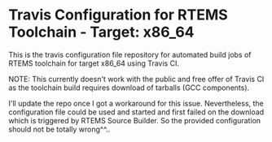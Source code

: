 
# Travis Configuration for RTEMS Toolchain - Target: x86_64

This is the travis configuration file repository for automated build jobs of RTEMS toolchain for target x86_64 using Travis CI.

NOTE: This currently doesn't work with the public and free offer of Travis CI as the toolchain build requires download of tarballs (GCC components).

I'll update the repo once I got a workaround for this issue. Nevertheless, the configuration file could be used and started and first failed on the download which is triggered by RTEMS Source Builder. So the provided configuration should not be totally wrong^^..
